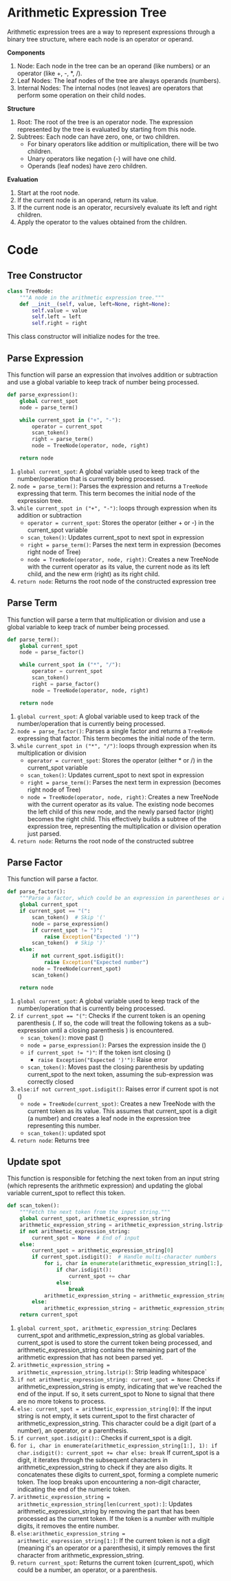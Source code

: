# Arithmetic Expression Tree

Arithmetic expression trees are a way to represent expressions through a binary tree structure, where each node is an operator or operand. 

**Components**
1. Node: Each node in the tree can be an operand (like numbers) or an operator (like +, -, *, /).
2. Leaf Nodes: The leaf nodes of the tree are always operands (numbers).
3. Internal Nodes: The internal nodes (not leaves) are operators that perform some operation on their child nodes.

**Structure**

1. Root: The root of the tree is an operator node. The expression represented by the tree is evaluated by starting from this node.
2. Subtrees: Each node can have zero, one, or two children. 
    - For binary operators like addition or multiplication, there will be two children. 
    - Unary operators like negation (-) will have one child. 
    - Operands (leaf nodes) have zero children.

**Evaluation**

1. Start at the root node.
2. If the current node is an operand, return its value.
3. If the current node is an operator, recursively evaluate its left and right children.
4. Apply the operator to the values obtained from the children.

# Code

## Tree Constructor

```python
class TreeNode:
    """A node in the arithmetic expression tree."""
    def __init__(self, value, left=None, right=None):
        self.value = value
        self.left = left
        self.right = right
```

This class constructor will initialize nodes for the tree.

## Parse Expression

This function will parse an expression that involves addition or subtraction and use a global variable to keep track of number being processed. 

```python
def parse_expression():
    global current_spot
    node = parse_term()

    while current_spot in ("+", "-"): 
        operator = current_spot
        scan_token()
        right = parse_term()
        node = TreeNode(operator, node, right)

    return node
```

1. `global current_spot`: A global variable used to keep track of the number/operation that is currently being processed.
2. `node = parse_term()`: Parses the expression and returns a `TreeNode` expressing that term. This term becomes the initial node of the expression tree.
3. `while current_spot in ("+", "-")`: loops through expression when its addition or subtraction
    - `operator = current_spot`: Stores the operator (either + or -) in the current_spot variable
    - `scan_token()`: Updates current_spot to next spot in expression
    - `right = parse_term()`: Parses the next term in expression (becomes right node of Tree)
    - `node = TreeNode(operator, node, right)`: Creates a new TreeNode with the current operator as its value, the current node as its left child, and the new erm (right) as its right child. 
4. `return node`: Returns the root node of the constructed expression tree

## Parse Term

This function will parse a term that multiplication or division and use a global variable to keep track of number being processed. 

```python
def parse_term():
    global current_spot
    node = parse_factor()

    while current_spot in ("*", "/"):
        operator = current_spot
        scan_token()
        right = parse_factor()
        node = TreeNode(operator, node, right) 

    return node
```

1. `global current_spot`: A global variable used to keep track of the number/operation that is currently being processed.
2. `node = parse_factor()`: Parses a single factor and returns a `TreeNode` expressing that factor. This term becomes the initial node of the term.
3. `while current_spot in ("*", "/")`: loops through expression when its multiplication or division
    - `operator = current_spot`: Stores the operator (either * or /) in the current_spot variable
    - `scan_token()`: Updates current_spot to next spot in expression
    - `right = parse_term()`: Parses the next term in expression (becomes right node of Tree)
    - `node = TreeNode(operator, node, right)`: Creates a new TreeNode with the current operator as its value. The existing node becomes the left child of this new node, and the newly parsed factor (right) becomes the right child. This effectively builds a subtree of the expression tree, representing the multiplication or division operation just parsed.
4. `return node`: Returns the root node of the constructed subtree

## Parse Factor

This function will parse a factor. 

```python
def parse_factor():
    """Parse a factor, which could be an expression in parentheses or a literal."""
    global current_spot
    if current_spot == "(":
        scan_token()  # Skip '('
        node = parse_expression()
        if current_spot != ")":
            raise Exception("Expected ')'")
        scan_token()  # Skip ')'
    else:
        if not current_spot.isdigit():
            raise Exception("Expected number")
        node = TreeNode(current_spot)
        scan_token()

    return node
```

1. `global current_spot`: A global variable used to keep track of the number/operation that is currently being processed.
2. `if current_spot == "("`: Checks if the current token is an opening parenthesis (. If so, the code will treat the following tokens as a sub-expression until a closing parenthesis ) is encountered.
    - `scan_token()`: move past ()
    - `node = parse_expression()`: Parses the expression inside the ()
    - `if current_spot != ")"`: If the token isnt closing ()
       - `raise Exception("Expected ')'")`: Raise error
    - `scan_token()`: Moves past the closing parenthesis by updating current_spot to the next token, assuming the sub-expression was correctly closed
4. `else:if not current_spot.isdigit()`: Raises error if current spot is not ()
    - `node = TreeNode(current_spot)`: Creates a new TreeNode with the current token as its value. This assumes that current_spot is a digit (a number) and creates a leaf node in the expression tree representing this number.
    - `scan_token()`: updated spot
5. `return node`: Returns tree

## Update spot

This function is responsible for fetching the next token from an input string (which represents the arithmetic expression) and updating the global variable current_spot to reflect this token.

```python
def scan_token():
    """Fetch the next token from the input string."""
    global current_spot, arithmetic_expression_string
    arithmetic_expression_string = arithmetic_expression_string.lstrip()  # Strip leading whitespace
    if not arithmetic_expression_string:
        current_spot = None  # End of input
    else:
        current_spot = arithmetic_expression_string[0]
        if current_spot.isdigit():  # Handle multi-character numbers
            for i, char in enumerate(arithmetic_expression_string[1:], 1):
                if char.isdigit():
                    current_spot += char
                else:
                    break
            arithmetic_expression_string = arithmetic_expression_string[len(current_spot):]
        else:
            arithmetic_expression_string = arithmetic_expression_string[1:]
    return current_spot
```

1. `global current_spot, arithmetic_expression_string`: Declares current_spot and arithmetic_expression_string as global variables. current_spot is used to store the current token being processed, and arithmetic_expression_string contains the remaining part of the arithmetic expression that has not been parsed yet.
2. `arithmetic_expression_string = arithmetic_expression_string.lstrip()`: Strip leading whitespace`
3. `if not arithmetic_expression_string: current_spot = None`: Checks if arithmetic_expression_string is empty, indicating that we've reached the end of the input. If so, it sets current_spot to None to signal that there are no more tokens to process.
4. `else: current_spot = arithmetic_expression_string[0]`: If the input string is not empty, it sets current_spot to the first character of arithmetic_expression_string. This character could be a digit (part of a number), an operator, or a parenthesis.
5. `if current_spot.isdigit():`: Checks if current_spot is a digit. 
6. `for i, char in enumerate(arithmetic_expression_string[1:], 1):
                if char.isdigit():
                    current_spot += char
                else:
                    break`
If current_spot is a digit, it iterates through the subsequent characters in arithmetic_expression_string to check if they are also digits. It concatenates these digits to current_spot, forming a complete numeric token.
The loop breaks upon encountering a non-digit character, indicating the end of the numeric token.
7. `arithmetic_expression_string = arithmetic_expression_string[len(current_spot):]`: Updates arithmetic_expression_string by removing the part that has been processed as the current token. If the token is a number with multiple digits, it removes the entire number.
8. `else:arithmetic_expression_string = arithmetic_expression_string[1:]`: If the current token is not a digit (meaning it's an operator or a parenthesis), it simply removes the first character from arithmetic_expression_string.
9. `return current_spot`: Returns the current token (current_spot), which could be a number, an operator, or a parenthesis.
